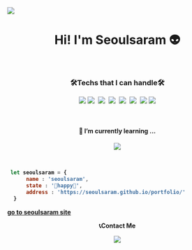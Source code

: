 
<img src="https://capsule-render.vercel.app/api?type=wave&color=auto&height=300&section=header&text=Fun%20wave&fontSize=90" />
<h1 align="center">Hi! I'm Seoulsaram 👽</h1>
<br>
<h3 align="center">🛠Techs that I can handle🛠</h3>
<p align="center">
<img src="https://img.shields.io/badge/-Reactjs-red"/>&nbsp;<img src="https://img.shields.io/badge/-JavaScript(ES6)-red"/>&nbsp;
<img src="https://img.shields.io/badge/-Java-green"/>&nbsp;
<img src="https://img.shields.io/badge/-Spring-green"/>&nbsp;
<img src="https://img.shields.io/badge/-Oracle-green"/>&nbsp;
  <img src="https://img.shields.io/badge/-Redux-pink"/>&nbsp;
<img src="https://img.shields.io/badge/-MongoDB-green"/>&nbsp;<img src="https://img.shields.io/badge/-Git-black"/>
</p>
<br>
<h4 align="center">🌱 I’m currently learning ...<h4/>
  <p align="center"><img src="https://img.shields.io/badge/-TypeScript-orange"/> </p>
  <br>
  
  
  ```javascript
   let seoulsaram = {
        name : 'seoulsaram',
        state : '🌟happy🌟',
        address : 'https://seoulsaram.github.io/portfolio/'
    }
  ```
  

  <a align="center" href="https://seoulsaram.github.io/portfolio/">go to seoulsaram site</a>
  
  <p align="center">📞Contact Me</p>
  <p align="center">
    <a href="mailto:kasts91@naver.com"><img src="https://img.shields.io/badge/ContactMe-EA4335?style=flat-square&logo=Gmail&logoColor=white&link=kasts91@naver.com"/></a>

  </p>
<br>

<!--
**seoulsaram/seoulsaram** is a ✨ _special_ ✨ repository because its `README.md` (this file) appears on your GitHub profile.

Here are some ideas to get you started:

- 🔭 I’m currently working on ...
- 🌱 I’m currently learning ...
- 👯 I’m looking to collaborate on ...
- 🤔 I’m looking for help with ...
- 💬 Ask me about ...
- 📫 How to reach me: ...
- 😄 Pronouns: ...
- ⚡ Fun fact: ..
-->
